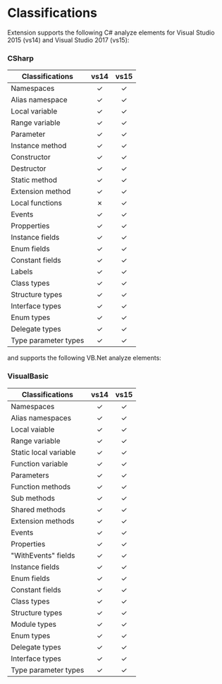 # Classifications

Extension supports the following C# analyze elements for Visual Studio 2015 (vs14) and Visual Studio 2017 (vs15):

### CSharp

|Classifications            |   vs14    |   vs15    |
|---------------------------|:---------:|:---------:|
|Namespaces                 |&#10003;   |&#10003;   |
|Alias namespace            |&#10003;   |&#10003;   |
|Local variable             |&#10003;   |&#10003;   |
|Range variable             |&#10003;   |&#10003;   |
|Parameter                  |&#10003;   |&#10003;   |
|Instance method            |&#10003;   |&#10003;   |
|Constructor                |&#10003;   |&#10003;   |
|Destructor                 |&#10003;   |&#10003;   |
|Static method              |&#10003;   |&#10003;   |
|Extension method           |&#10003;   |&#10003;   |
|Local functions            |&#10007;   |&#10003;   |
|Events                     |&#10003;   |&#10003;   |
|Propperties                |&#10003;   |&#10003;   |
|Instance fields            |&#10003;   |&#10003;   |
|Enum fields                |&#10003;   |&#10003;   |
|Constant fields            |&#10003;   |&#10003;   |
|Labels                     |&#10003;   |&#10003;   |
|Class types                |&#10003;   |&#10003;   |
|Structure types            |&#10003;   |&#10003;   |
|Interface types            |&#10003;   |&#10003;   |
|Enum types                 |&#10003;   |&#10003;   |
|Delegate types             |&#10003;   |&#10003;   |
|Type parameter types       |&#10003;   |&#10003;   |


and supports the following VB\.Net analyze elements:


### VisualBasic

|Classifications            |   vs14    |   vs15    |
|---------------------------|:---------:|:---------:|
|Namespaces                 |&#10003;   |&#10003;   |
|Alias namespaces           |&#10003;   |&#10003;   |
|Local vaiable              |&#10003;   |&#10003;   |
|Range variable             |&#10003;   |&#10003;   |
|Static local variable      |&#10003;   |&#10003;   |
|Function variable          |&#10003;   |&#10003;   |
|Parameters                 |&#10003;   |&#10003;   |
|Function methods           |&#10003;   |&#10003;   |
|Sub methods                |&#10003;   |&#10003;   |
|Shared methods             |&#10003;   |&#10003;   |
|Extension methods          |&#10003;   |&#10003;   |
|Events                     |&#10003;   |&#10003;   |
|Properties                 |&#10003;   |&#10003;   |
|"WithEvents" fields        |&#10003;   |&#10003;   |
|Instance fields            |&#10003;   |&#10003;   |
|Enum fields                |&#10003;   |&#10003;   |
|Constant fields            |&#10003;   |&#10003;   |
|Class types                |&#10003;   |&#10003;   |
|Structure types            |&#10003;   |&#10003;   |
|Module types               |&#10003;   |&#10003;   |
|Enum types                 |&#10003;   |&#10003;   |
|Delegate types             |&#10003;   |&#10003;   |
|Interface types            |&#10003;   |&#10003;   |
|Type parameter types       |&#10003;   |&#10003;   |